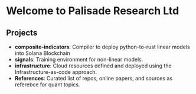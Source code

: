 # Welcome to Palisade Research Ltd 



## Projects

- **composite-indicators**: Compiler to deploy python-to-rust linear models into Solana Blockchain
- **signals**: Training environment for non-linear models.
- **infrastructure**: Cloud resources defined and deployed using the Infrastructure-as-code approach.
- **References**: Curated list of repos, online papers, and sources as referebce for quant topics.

